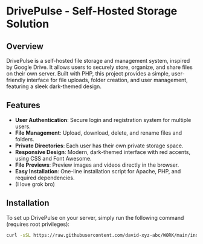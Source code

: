 # DrivePulse - Self-Hosted Storage Solution

## Overview
DrivePulse is a self-hosted file storage and management system, inspired by Google Drive. It allows users to securely store, organize, and share files on their own server. Built with PHP, this project provides a simple, user-friendly interface for file uploads, folder creation, and user management, featuring a sleek dark-themed design.

## Features
- **User Authentication**: Secure login and registration system for multiple users.
- **File Management**: Upload, download, delete, and rename files and folders.
- **Private Directories**: Each user has their own private storage space.
- **Responsive Design**: Modern, dark-themed interface with red accents, using CSS and Font Awesome.
- **File Previews**: Preview images and videos directly in the browser.
- **Easy Installation**: One-line installation script for Apache, PHP, and required dependencies.
- (I love grok bro)

## Installation
To set up DrivePulse on your server, simply run the following command (requires root privileges):

```bash
curl -sSL https://raw.githubusercontent.com/david-xyz-abc/WORK/main/install.sh | tr -d '\r' | sudo bash
